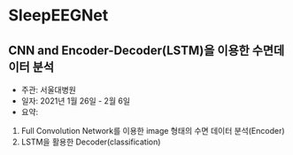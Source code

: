 # SleepEEGNet
## CNN and Encoder-Decoder(LSTM)을 이용한 수면데이터 분석
- 주관: 서울대병원
- 일자: 2021년 1월 26일 - 2월 6일
- 요약: 
1) Full Convolution Network를 이용한 image 형태의 수면 데이터 분석(Encoder)
2) LSTM을 활용한 Decoder(classification)

